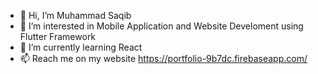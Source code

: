 - 👋 Hi, I’m Muhammad Saqib
- 👀 I’m interested in Mobile Application and Website Develoment using Flutter Framework
- 🌱 I’m currently learning React
- 📫 Reach me on my website https://portfolio-9b7dc.firebaseapp.com/

<!---
saqibkkk/saqibkkk is a ✨ special ✨ repository because its `README.md` (this file) appears on your GitHub profile.
You can click the Preview link to take a look at your changes.
--->
